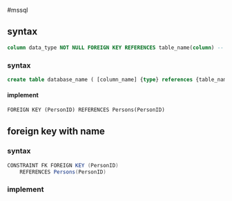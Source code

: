 #mssql
## syntax
```sql
column data_type NOT NULL FOREIGN KEY REFERENCES table_name(column) -- foreign key
```

### syntax
```sql
create table database_name ( [column_name] {type} references {table_name} {(table_column_name)}, foregin key (current_table_column_name1, current_table_column_name2) reference table_name (column_name, column_name) )
```

#### implement
```sql
FOREIGN KEY (PersonID) REFERENCES Persons(PersonID)
```

## foreign key with name
### syntax
```csharp
CONSTRAINT FK FOREIGN KEY (PersonID)  
    REFERENCES Persons(PersonID)
```
### implement
```sql

```

